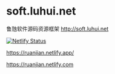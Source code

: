 # soft.luhui.net
鲁虺软件源码资源框架 http://soft.luhui.net






[![Netlify Status](https://api.netlify.com/api/v1/badges/cf5a2761-330a-448d-8e2c-b2f4e6ddfcb5/deploy-status)](https://app.netlify.com/sites/frosty-feynman-dc96c3/deploys)


https://ruanjian.netlify.app/


https://ruanjian.netlify.com






